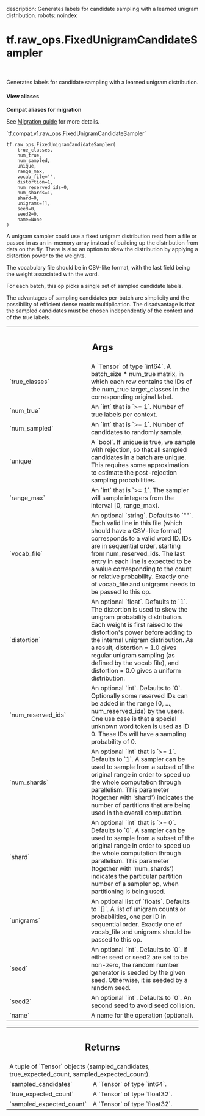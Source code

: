 description: Generates labels for candidate sampling with a learned unigram distribution.
robots: noindex

# tf.raw_ops.FixedUnigramCandidateSampler

<!-- Insert buttons and diff -->

<table class="tfo-notebook-buttons tfo-api nocontent" align="left">

</table>



Generates labels for candidate sampling with a learned unigram distribution.


<section class="expandable">
  <h4 class="showalways">View aliases</h4>
  <p>
<b>Compat aliases for migration</b>
<p>See
<a href="https://www.tensorflow.org/guide/migrate">Migration guide</a> for
more details.</p>
<p>`tf.compat.v1.raw_ops.FixedUnigramCandidateSampler`</p>
</p>
</section>

<pre class="devsite-click-to-copy prettyprint lang-py tfo-signature-link">
<code>tf.raw_ops.FixedUnigramCandidateSampler(
    true_classes,
    num_true,
    num_sampled,
    unique,
    range_max,
    vocab_file=&#x27;&#x27;,
    distortion=1,
    num_reserved_ids=0,
    num_shards=1,
    shard=0,
    unigrams=[],
    seed=0,
    seed2=0,
    name=None
)
</code></pre>



<!-- Placeholder for "Used in" -->

A unigram sampler could use a fixed unigram distribution read from a
file or passed in as an in-memory array instead of building up the distribution
from data on the fly. There is also an option to skew the distribution by
applying a distortion power to the weights.

The vocabulary file should be in CSV-like format, with the last field
being the weight associated with the word.

For each batch, this op picks a single set of sampled candidate labels.

The advantages of sampling candidates per-batch are simplicity and the
possibility of efficient dense matrix multiplication. The disadvantage is that
the sampled candidates must be chosen independently of the context and of the
true labels.

<!-- Tabular view -->
 <table class="responsive fixed orange">
<colgroup><col width="214px"><col></colgroup>
<tr><th colspan="2"><h2 class="add-link">Args</h2></th></tr>

<tr>
<td>
`true_classes`<a id="true_classes"></a>
</td>
<td>
A `Tensor` of type `int64`.
A batch_size * num_true matrix, in which each row contains the
IDs of the num_true target_classes in the corresponding original label.
</td>
</tr><tr>
<td>
`num_true`<a id="num_true"></a>
</td>
<td>
An `int` that is `>= 1`. Number of true labels per context.
</td>
</tr><tr>
<td>
`num_sampled`<a id="num_sampled"></a>
</td>
<td>
An `int` that is `>= 1`.
Number of candidates to randomly sample.
</td>
</tr><tr>
<td>
`unique`<a id="unique"></a>
</td>
<td>
A `bool`.
If unique is true, we sample with rejection, so that all sampled
candidates in a batch are unique. This requires some approximation to
estimate the post-rejection sampling probabilities.
</td>
</tr><tr>
<td>
`range_max`<a id="range_max"></a>
</td>
<td>
An `int` that is `>= 1`.
The sampler will sample integers from the interval [0, range_max).
</td>
</tr><tr>
<td>
`vocab_file`<a id="vocab_file"></a>
</td>
<td>
An optional `string`. Defaults to `""`.
Each valid line in this file (which should have a CSV-like format)
corresponds to a valid word ID. IDs are in sequential order, starting from
num_reserved_ids. The last entry in each line is expected to be a value
corresponding to the count or relative probability. Exactly one of vocab_file
and unigrams needs to be passed to this op.
</td>
</tr><tr>
<td>
`distortion`<a id="distortion"></a>
</td>
<td>
An optional `float`. Defaults to `1`.
The distortion is used to skew the unigram probability distribution.
Each weight is first raised to the distortion's power before adding to the
internal unigram distribution. As a result, distortion = 1.0 gives regular
unigram sampling (as defined by the vocab file), and distortion = 0.0 gives
a uniform distribution.
</td>
</tr><tr>
<td>
`num_reserved_ids`<a id="num_reserved_ids"></a>
</td>
<td>
An optional `int`. Defaults to `0`.
Optionally some reserved IDs can be added in the range [0,
..., num_reserved_ids) by the users. One use case is that a special unknown
word token is used as ID 0. These IDs will have a sampling probability of 0.
</td>
</tr><tr>
<td>
`num_shards`<a id="num_shards"></a>
</td>
<td>
An optional `int` that is `>= 1`. Defaults to `1`.
A sampler can be used to sample from a subset of the original range
in order to speed up the whole computation through parallelism. This parameter
(together with 'shard') indicates the number of partitions that are being
used in the overall computation.
</td>
</tr><tr>
<td>
`shard`<a id="shard"></a>
</td>
<td>
An optional `int` that is `>= 0`. Defaults to `0`.
A sampler can be used to sample from a subset of the original range
in order to speed up the whole computation through parallelism. This parameter
(together with 'num_shards') indicates the particular partition number of a
sampler op, when partitioning is being used.
</td>
</tr><tr>
<td>
`unigrams`<a id="unigrams"></a>
</td>
<td>
An optional list of `floats`. Defaults to `[]`.
A list of unigram counts or probabilities, one per ID in sequential
order. Exactly one of vocab_file and unigrams should be passed to this op.
</td>
</tr><tr>
<td>
`seed`<a id="seed"></a>
</td>
<td>
An optional `int`. Defaults to `0`.
If either seed or seed2 are set to be non-zero, the random number
generator is seeded by the given seed.  Otherwise, it is seeded by a
random seed.
</td>
</tr><tr>
<td>
`seed2`<a id="seed2"></a>
</td>
<td>
An optional `int`. Defaults to `0`.
An second seed to avoid seed collision.
</td>
</tr><tr>
<td>
`name`<a id="name"></a>
</td>
<td>
A name for the operation (optional).
</td>
</tr>
</table>



<!-- Tabular view -->
 <table class="responsive fixed orange">
<colgroup><col width="214px"><col></colgroup>
<tr><th colspan="2"><h2 class="add-link">Returns</h2></th></tr>
<tr class="alt">
<td colspan="2">
A tuple of `Tensor` objects (sampled_candidates, true_expected_count, sampled_expected_count).
</td>
</tr>
<tr>
<td>
`sampled_candidates`<a id="sampled_candidates"></a>
</td>
<td>
A `Tensor` of type `int64`.
</td>
</tr><tr>
<td>
`true_expected_count`<a id="true_expected_count"></a>
</td>
<td>
A `Tensor` of type `float32`.
</td>
</tr><tr>
<td>
`sampled_expected_count`<a id="sampled_expected_count"></a>
</td>
<td>
A `Tensor` of type `float32`.
</td>
</tr>
</table>

